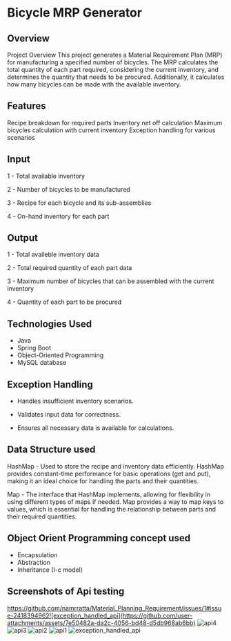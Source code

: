 
# Bicycle MRP Generator




## Overview
Project Overview
This project generates a Material Requirement Plan (MRP) for manufacturing a specified number of bicycles. The MRP calculates the total quantity of each part required, considering the current inventory, and determines the quantity that needs to be procured. Additionally, it calculates how many bicycles can be made with the available inventory.

## Features

Recipe breakdown for required parts
Inventory net off calculation
Maximum bicycles calculation with current inventory
Exception handling for various scenarios

## Input

1 -  Total available inventory

2 - Number of bicycles to be manufactured

3 -  Recipe for each bicycle and its sub-assemblies

4 -  On-hand inventory for each part

## Output

1 -  Total availeble inventory data

2 -  Total required quantity of each part data

3 -  Maximum number of bicycles that can be assembled with the current inventory

4 -  Quantity of each part to be procured

## Technologies Used

-   Java
-   Spring Boot
-   Object-Oriented Programming
-   MySQL database


## Exception Handling

-   Handles insufficient inventory scenarios.

-   Validates input data for correctness.

-   Ensures all necessary data is available for     calculations.

## Data Structure used

HashMap -  Used to store the recipe and inventory data efficiently. HashMap provides constant-time performance for basic operations (get and put), making it an ideal choice for handling the parts and their quantities.

Map - The interface that HashMap implements, allowing for flexibility in using different types of maps if needed. Map provides a way to map keys to values, which is essential for handling the relationship between parts and their required quantities.

## Object Orient Programming concept used

- Encapsulation
- Abstraction
- Inheritance (I-c model)


## Screenshots of Api testing

https://github.com/namrratta/Material_Planning_Requirement/issues/1#issue-2418394962![exception_handled_api](https://github.com/user-attachments/assets/7e50482a-da2c-4056-bd48-d5db968ab6bb)
![api4](https://github.com/user-attachments/assets/7d76bc12-1715-4ebc-89db-3d682eab71b5)
![api3](https://github.com/user-attachments/assets/29a16519-6618-4555-839a-b31a383efd39)
![api2](https://github.com/user-attachments/assets/8020c12d-96c6-4c5e-a631-54018878ca6a)
![api1](https://github.com/user-attachments/assets/25bf182f-b7b6-4e76-a48a-e160c57a072a)
![exception_handled_api](https://github.com/user-attachments/assets/dbb681b2-be9c-44a9-a853-977a9fabb5e8)
